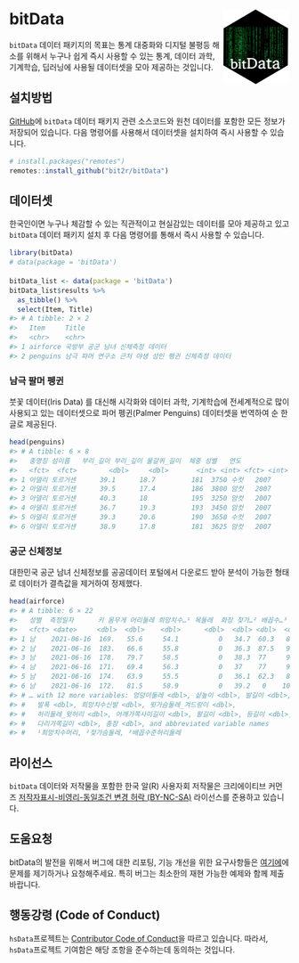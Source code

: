 
<!-- README.md is generated from README.Rmd. Please edit that file -->

# bitData <a href='https://bit2r.github.io/bitData/'><img src="man/figures/logo.png" align="right" height="134" /></a>

`bitData` 데이터 패키지의 목표는 통계 대중화와 디지털 불평등 해소를
위해서 누구나 쉽게 즉시 사용할 수 있는 통계, 데이터 과학, 기계학습,
딥러닝에 사용될 데이터셋을 모아 제공하는 것입니다.

## 설치방법

[GitHub](https://github.com/)에 `bitData` 데이터 패키지 관련 소스코드와
원천 데이터를 포함한 모든 정보가 저장되어 있습니다. 다음 명령어를
사용해서 데이터셋을 설치하여 즉시 사용할 수 있습니다.

``` r
# install.packages("remotes")
remotes::install_github("bit2r/bitData")
```

## 데이터셋

한국인이면 누구나 체감할 수 있는 직관적이고 현실감있는 데이터를 모아
제공하고 있고 `bitData` 데이터 패키지 설치 후 다음 명령어를 통해서 즉시
사용할 수 있습니다.

``` r
library(bitData)
# data(package = 'bitData')

bitData_list <- data(package = 'bitData')
bitData_list$results %>%
  as_tibble() %>%
  select(Item, Title)
#> # A tibble: 2 × 2
#>   Item     Title                                               
#>   <chr>    <chr>                                               
#> 1 airforce 국방부 공군 남녀 신체측정 데이터                    
#> 2 penguins 남극 파머 연구소 근처 야생 성인 펭귄 신체측정 데이터
```

### 남극 팔머 펭귄

붓꽃 데이터(Iris Data) 를 대신해 시각화와 데이터 과학, 기계학습에
전세계적으로 많이 사용되고 있는 데이터셋으로 파머 펭귄(Palmer Penguins)
데이터셋을 번역하여 순 한글로 제공된다.

``` r
head(penguins)
#> # A tibble: 6 × 8
#>   종명칭 섬이름   부리_길이 부리_깊이 물갈퀴_길이  체중 성별   연도
#>   <fct>  <fct>        <dbl>     <dbl>       <int> <int> <fct> <int>
#> 1 아델리 토르거센      39.1      18.7         181  3750 수컷   2007
#> 2 아델리 토르거센      39.5      17.4         186  3800 암컷   2007
#> 3 아델리 토르거센      40.3      18           195  3250 암컷   2007
#> 4 아델리 토르거센      36.7      19.3         193  3450 암컷   2007
#> 5 아델리 토르거센      39.3      20.6         190  3650 수컷   2007
#> 6 아델리 토르거센      38.9      17.8         181  3625 암컷   2007
```

### 공군 신체정보

대한민국 공군 남녀 신체정보를 공공데이터 포털에서 다운로드 받아 분석이
가능한 형태로 데이터가 결측값을 제거하여 정제했다.

``` r
head(airforce)
#> # A tibble: 6 × 22
#>   성별  측정일자      키 몸무게 머리둘레 희망치수…¹ 목둘레  화장 젖가…² 배꼽수…³
#>   <fct> <date>     <dbl>  <dbl>    <dbl>      <dbl>  <dbl> <dbl>  <dbl>    <dbl>
#> 1 남    2021-06-16  169.   55.6     54.1          0   34.7  60.3   86.4     67.5
#> 2 남    2021-06-16  183.   66.6     55.8          0   36.3  87.5   90.6     75.7
#> 3 남    2021-06-16  178.   79.7     58.5          0   38.3  77     98.6     85.2
#> 4 남    2021-06-16  171.   69.4     56.3          0   37    77     93.9     78.5
#> 5 남    2021-06-16  174.   63.9     55.5          0   36.1  62.3   89.9     74.2
#> 6 남    2021-06-16  172.   81.5     58.9          0   39.2   0    101.       0  
#> # … with 12 more variables: 엉덩이둘레 <dbl>, 샅높이 <dbl>, 발길이 <dbl>,
#> #   발폭 <dbl>, 희망치수신발 <dbl>, 윗가슴둘레_겨드랑이 <dbl>,
#> #   허리둘레_윗허리 <dbl>, 어깨가쪽사이길이 <dbl>, 팔길이 <dbl>, 등길이 <dbl>,
#> #   다리가쪽길이 <dbl>, 총장 <dbl>, and abbreviated variable names
#> #   ¹​희망치수머리, ²​젖가슴둘레, ³​배꼽수준허리둘레
```

## 라이선스

`bitData` 데이터와 저작물을 포함한 한국 알(R) 사용자회 저작물은
크리에이티브 커먼즈 [저작자표시-비영리-동일조건 변경 허락
(BY-NC-SA)](http://ccl.cckorea.org/about/) 라이선스를 준용하고 있습니다.

## 도움요청

bitData의 발전을 위해서 버그에 대한 리포팅, 기능 개선을 위한
요구사항들은 <a href="https://github.com/bit2r/bitData/issues"
target="_blank">여기에</a>에 문제를 제기하거나 요청해주세요. 특히 버그는
최소한의 재현 가능한 예제와 함께 제출바랍니다.

## 행동강령 (Code of Conduct)

`hsData`프로젝트는 [Contributor Code of
Conduct](https://contributor-covenant.org/version/2/0/CODE_OF_CONDUCT.html)을
따르고 있습니다. 따라서, `hsData`프로젝트 기여함은 해당 조항을
준수하는데 동의하는 것입니다.
